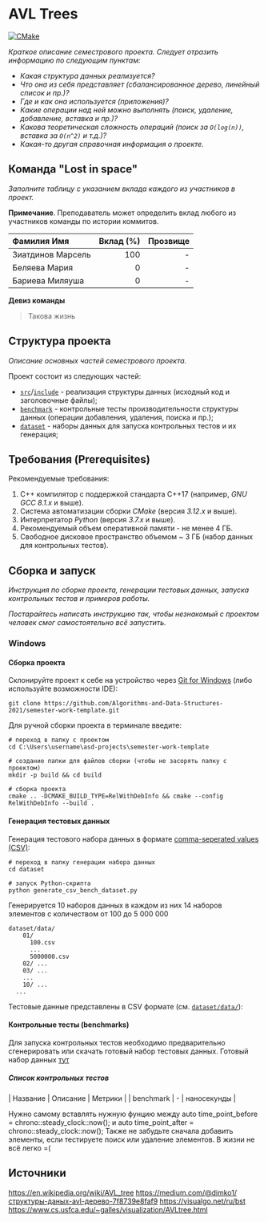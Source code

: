 # AVL Trees

[![CMake](https://github.com/Algorithms-and-Data-Structures-2021/semester-work-avl-tree/actions/workflows/cmake.yml/badge.svg)](https://github.com/Algorithms-and-Data-Structures-2021/semester-work-avl-tree/actions/workflows/cmake.yml)


_Краткое описание семестрового проекта. Следует отразить информацию по следующим пунктам:_

- _Какая структура данных реализуется?_
- _Что она из себя представляет (сбалансированное дерево, линейный список и пр.)?_
- _Где и как она используется (приложения)?_
- _Какие операции над ней можно выполнять (поиск, удаление, добавление, вставка и пр.)?_
- _Какова теоретическая сложность операций (поиск за `O(log(n))`, вставка за `O(n^2)` и т.д.)?_
- _Какая-то другая справочная информация о проекте._

## Команда "Lost in space"

_Заполните таблицу с указанием вклада каждого из участников в проект._

**Примечание**. Преподаватель может определить вклад любого из участников команды по истории коммитов.

| Фамилия Имя   | Вклад (%) | Прозвище              |
| :---          |   ---:    |  ---:                 |
| Зиатдинов Марсель   | 100        |  -               |
| Беляева Мария   | 0        |  - |
| Бариева Миляуша   | 0        |  -         |

**Девиз команды**
> Такова жизнь

## Структура проекта

_Описание основных частей семестрового проекта._

Проект состоит из следующих частей:

- [`src`](src)/[`include`](include) - реализация структуры данных (исходный код и заголовочные файлы);
- [`benchmark`](benchmark) - контрольные тесты производительности структуры данных (операции добавления, удаления,
  поиска и пр.);
- [`dataset`](dataset) - наборы данных для запуска контрольных тестов и их генерация;

## Требования (Prerequisites)

Рекомендуемые требования:

1. С++ компилятор c поддержкой стандарта C++17 (например, _GNU GCC 8.1.x_ и выше).
2. Система автоматизации сборки _CMake_ (версия _3.12.x_ и выше).
3. Интерпретатор _Python_ (версия _3.7.x_ и выше).
4. Рекомендуемый объем оперативной памяти - не менее 4 ГБ.
5. Свободное дисковое пространство объемом ~ 3 ГБ (набор данных для контрольных тестов).

## Сборка и запуск

_Инструкция по сборке проекта, генерации тестовых данных, запуска контрольных тестов и примеров работы._

_Постарайтесь написать инструкцию так, чтобы незнакомый с проектом человек смог самостоятельно всё запустить._

### Windows

#### Сборка проекта

Склонируйте проект к себе на устройство через [Git for Windows](https://gitforwindows.org/) (либо используйте
возможности IDE):

```shell
git clone https://github.com/Algorithms-and-Data-Structures-2021/semester-work-template.git
```

Для ручной сборки проекта в терминале введите:

```shell
# переход в папку с проектом
cd C:\Users\username\asd-projects\semester-work-template

# создание папки для файлов сборки (чтобы не засорять папку с проектом) 
mkdir -p build && cd build 

# сборка проекта
cmake .. -DCMAKE_BUILD_TYPE=RelWithDebInfo && cmake --config RelWithDebInfo --build . 
```

#### Генерация тестовых данных

Генерация тестового набора данных в
формате [comma-seperated values (CSV)](https://en.wikipedia.org/wiki/Comma-separated_values):

```shell
# переход в папку генерации набора данных
cd dataset

# запуск Python-скрипта
python generate_csv_bench_dataset.py
```
Генерируется 10 наборов данных в каждом из них 14 наборов элементов с количеством от 100 до 5 000 000

```shell
dataset/data/
    01/
      100.csv
      ...
      5000000.csv
    02/ ...
    03/ ...
    ...
    10/ ...
  ...
```

Тестовые данные представлены в CSV формате (см.
[`dataset/data/`](dataset/data/)):

#### Контрольные тесты (benchmarks)

Для запуска контрольных тестов необходимо предварительно сгенерировать или скачать готовый набор тестовых данных.
Готовый набор данных [тут](https://drive.google.com/drive/folders/1X9auTKFMrrTgqOWRmLaYIPguVJDTEtD9)

##### Список контрольных тестов

| Название                  | Описание                                | Метрики         |
| benchmark                 |  -                       | наносекунды             |

Нужно самому вставлять нужную фунцию между  auto time_point_before = chrono::steady_clock::now(); и auto time_point_after = chrono::steady_clock::now();
Также не забудьте сначала добавить элементы, если тестируете поиск или удаление элементов. В жизни не всё легко =(                             

## Источники

https://en.wikipedia.org/wiki/AVL_tree
https://medium.com/@dimko1/структуры-даных-avl-дерево-7f8739e8faf9
https://visualgo.net/ru/bst
https://www.cs.usfca.edu/~galles/visualization/AVLtree.html

